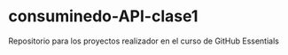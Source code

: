 # consuminedo-API-clase1
Repositorio para los proyectos realizador en el curso de GitHub Essentials

